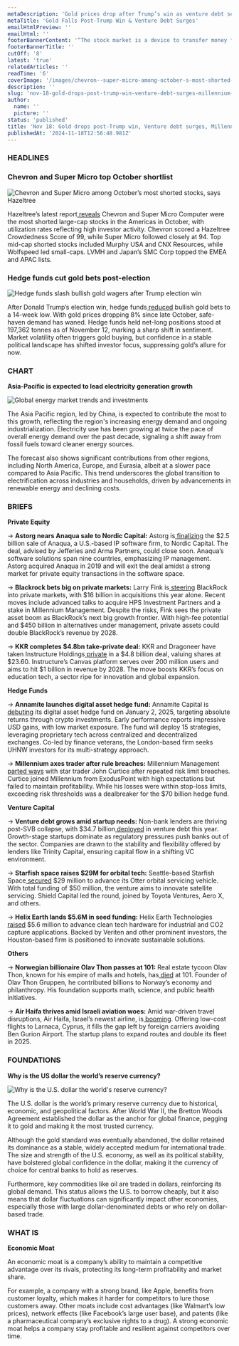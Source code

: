 ```yaml
---
metaDescription: 'Gold prices drop after Trump’s win as venture debt sees a significant rise.'
metaTitle: 'Gold Falls Post-Trump Win & Venture Debt Surges'
emailHtmlPreview: ''
emailHtml: ''
footerBannerContent: '“The stock market is a device to transfer money from the impatient to the patient.” - Warren Buffett'
footerBannerTitle: ''
cutOff: '8'
latest: 'true'
relatedArticles: ''
readTime: '6'
coverImage: '/images/chevron--super-micro-among-october-s-most-shorted-stocks--says-hazeltree-kwMT.webp'
description: ''
slug: 'nov-18-gold-drops-post-trump-win-venture-debt-surges-millennium-axes-star-trader'
author:
  name: ''
  picture: ''
status: 'published'
title: 'Nov 18: Gold drops post-Trump win, Venture debt surges, Millennium axes star trader'
publishedAt: '2024-11-18T12:56:48.981Z'
---
```


### HEADLINES

### Chevron and Super Micro top October shortlist

![Chevron and Super Micro among October’s most shorted stocks, says Hazeltree](/images/chevron--super-micro-among-october-s-most-shorted-stocks--says-hazeltree-E3NT.webp)

Hazeltree’s latest report[ reveals](https://www.hedgeweek.com/chevron-super-micro-among-octobers-most-shorted-stocks-says-hazeltree/) Chevron and Super Micro Computer were the most shorted large-cap stocks in the Americas in October, with utilization rates reflecting high investor activity. Chevron scored a Hazeltree Crowdedness Score of 99, while Super Micro followed closely at 94. Top mid-cap shorted stocks included Murphy USA and CNX Resources, while Wolfspeed led small-caps. LVMH and Japan’s SMC Corp topped the EMEA and APAC lists.

### Hedge funds cut gold bets post-election

![Hedge funds slash bullish gold wagers after Trump election win](/images/hedge-funds-slash-bullish-wagers-on-gold-over-trump-election-win-I4MD.webp)

After Donald Trump’s election win, hedge funds[ reduced](https://www.bnnbloomberg.ca/investing/2024/11/15/hedge-funds-slash-bullish-wagers-on-gold-over-trump-election-win/) bullish gold bets to a 14-week low. With gold prices dropping 8% since late October, safe-haven demand has waned. Hedge funds held net-long positions stood at 197,362 tonnes as of November 12, marking a sharp shift in sentiment. Market volatility often triggers gold buying, but confidence in a stable political landscape has shifted investor focus, suppressing gold’s allure for now.

### CHART

**Asia-Pacific is expected to lead electricity generation growth**

![Global energy market trends and investments](/images/egergy-AyMj.webp)

The Asia Pacific region, led by China, is expected to contribute the most to this growth, reflecting the region's increasing energy demand and ongoing industrialization. Electricity use has been growing at twice the pace of overall energy demand over the past decade, signaling a shift away from fossil fuels toward cleaner energy sources.

The forecast also shows significant contributions from other regions, including North America, Europe, and Eurasia, albeit at a slower pace compared to Asia Pacific. This trend underscores the global transition to electrification across industries and households, driven by advancements in renewable energy and declining costs.

### BRIEFS

**Private Equity**

→ **Astorg nears Anaqua sale to Nordic Capital:** Astorg is[ finalizing](https://www.bnnbloomberg.ca/investing/2024/11/15/astorg-nears-25-billion-anaqua-sale-to-nordic-capital/) the $2.5 billion sale of Anaqua, a U.S.-based IP software firm, to Nordic Capital. The deal, advised by Jefferies and Arma Partners, could close soon. Anaqua’s software solutions span nine countries, emphasizing IP management. Astorg acquired Anaqua in 2019 and will exit the deal amidst a strong market for private equity transactions in the software space.

→ **Blackrock bets big on private markets:** Larry Fink is[ steering](https://www.bnnbloomberg.ca/investing/2024/11/15/fink-pushes-blackrock-into-high-stakes-bet-on-private-markets/) BlackRock into private markets, with $16 billion in acquisitions this year alone. Recent moves include advanced talks to acquire HPS Investment Partners and a stake in Millennium Management. Despite the risks, Fink sees the private asset boom as BlackRock’s next big growth frontier. With high-fee potential and $450 billion in alternatives under management, private assets could double BlackRock’s revenue by 2028.

→ **KKR completes $4.8bn take-private deal:** KKR and Dragoneer have taken Instructure Holdings[ private](https://www.privateequitywire.co.uk/kkr-and-dragoneer-complete-4-8bn-take-private-of-edtech-firm-instructure/) in a $4.8 billion deal, valuing shares at $23.60. Instructure’s Canvas platform serves over 200 million users and aims to hit $1 billion in revenue by 2028. The move boosts KKR’s focus on education tech, a sector ripe for innovation and global expansion.

**Hedge Funds**

→ **Annamite launches digital asset hedge fund:** Annamite Capital is[ debuting](https://www.hedgeweek.com/annamite-capital-launches-multi-strat-digital-asset-hedge-fund/) its digital asset hedge fund on January 2, 2025, targeting absolute returns through crypto investments. Early performance reports impressive USD gains, with low market exposure. The fund will deploy 15 strategies, leveraging proprietary tech across centralized and decentralized exchanges. Co-led by finance veterans, the London-based firm seeks UHNW investors for its multi-strategy approach.

→ **Millennium axes trader after rule breaches:** Millennium Management[ parted ways](https://www.hedgeweek.com/millennium-axes-star-trader-after-less-than-year/#:~:text=John%20Curtice%2C%20a%20high%2Dprofile,a%20report%20by%20eFinancial%20Careers.) with star trader John Curtice after repeated risk limit breaches. Curtice joined Millennium from ExodusPoint with high expectations but failed to maintain profitability. While his losses were within stop-loss limits, exceeding risk thresholds was a dealbreaker for the $70 billion hedge fund.

**Venture Capital**

→ **Venture debt grows amid startup needs:** Non-bank lenders are thriving post-SVB collapse, with $34.7 billion[ deployed](https://pitchbook.com/news/articles/non-bank-lenders-private-credit-venture-debt#:~:text=Non%2Dbank%20lenders%2C%20which%20swooped,latest%20PitchBook%2DNVCA%20Venture%20Monitor.) in venture debt this year. Growth-stage startups dominate as regulatory pressures push banks out of the sector. Companies are drawn to the stability and flexibility offered by lenders like Trinity Capital, ensuring capital flow in a shifting VC environment.

→ **Starfish space raises $29M for orbital tech:** Seattle-based Starfish Space[ secured](https://vcnewsdaily.com/starfish-space/venture-capital-funding/hcszfnnvnh) $29 million to advance its Otter orbital servicing vehicle. With total funding of $50 million, the venture aims to innovate satellite servicing. Shield Capital led the round, joined by Toyota Ventures, Aero X, and others.

→ **Helix Earth lands $5.6M in seed funding:** Helix Earth Technologies[ raised](https://vcnewsdaily.com/helix-earth/venture-capital-funding/vfqwmpdxbc) $5.6 million to advance clean tech hardware for industrial and CO2 capture applications. Backed by Veriten and other prominent investors, the Houston-based firm is positioned to innovate sustainable solutions.

**Others**

→ **Norwegian billionaire Olav Thon passes at 101:** Real estate tycoon Olav Thon, known for his empire of malls and hotels, has[ died](https://www.bnnbloomberg.ca/investing/2024/11/16/olav-thon-billionaire-norwegian-real-estate-tycoon-dies-at-101/) at 101. Founder of Olav Thon Gruppen, he contributed billions to Norway’s economy and philanthropy. His foundation supports math, science, and public health initiatives.

→ **Air Haifa thrives amid Israeli aviation woes:** Amid war-driven travel disruptions, Air Haifa, Israel’s newest airline, is[ booming](https://www.bnnbloomberg.ca/business/2024/11/16/as-war-spooks-foreign-airlines-israelis-look-to-local-start-up/). Offering low-cost flights to Larnaca, Cyprus, it fills the gap left by foreign carriers avoiding Ben Gurion Airport. The startup plans to expand routes and double its fleet in 2025.

### FOUNDATIONS

**Why is the US dollar the world’s reserve currency?**

![Why is the U.S. dollar the world's reserve currency?](/images/why-is-the-u.s.-dollar-the-world-s-reserve-currency_-I4MD.webp)

The U.S. dollar is the world’s primary reserve currency due to historical, economic, and geopolitical factors. After World War II, the Bretton Woods Agreement established the dollar as the anchor for global finance, pegging it to gold and making it the most trusted currency.

Although the gold standard was eventually abandoned, the dollar retained its dominance as a stable, widely accepted medium for international trade. The size and strength of the U.S. economy, as well as its political stability, have bolstered global confidence in the dollar, making it the currency of choice for central banks to hold as reserves.

Furthermore, key commodities like oil are traded in dollars, reinforcing its global demand. This status allows the U.S. to borrow cheaply, but it also means that dollar fluctuations can significantly impact other economies, especially those with large dollar-denominated debts or who rely on dollar-based trade.

### WHAT IS

**Economic Moat**

An economic moat is a company’s ability to maintain a competitive advantage over its rivals, protecting its long-term profitability and market share.

For example, a company with a strong brand, like Apple, benefits from customer loyalty, which makes it harder for competitors to lure those customers away. Other moats include cost advantages (like Walmart’s low prices), network effects (like Facebook’s large user base), and patents (like a pharmaceutical company’s exclusive rights to a drug). A strong economic moat helps a company stay profitable and resilient against competitors over time.
